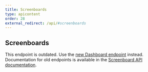 ```yaml
---
title: Screenboards
type: apicontent
order: 28
external_redirect: /api/#screenboards
---
```

## Screenboards

<div class="alert alert-danger">
    This endpoint is outdated. Use the <a href="https://docs.datadoghq.com/api/#dashboards">new Dashboard endpoint</a> instead. Documentation for old endpoints is available in the <a href="https://docs.datadoghq.com/graphing/faq/screenboard-api-doc">Screenboard API documentation</a>.
</div>
